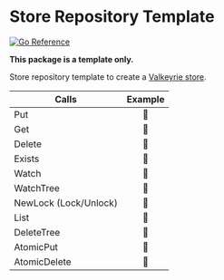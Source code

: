 # Store Repository Template

[![Go Reference](https://pkg.go.dev/badge/github.com/kvtools/template.svg)](https://pkg.go.dev/github.com/kvtools/template)

**This package is a template only.**

Store repository template to create a [Valkeyrie store](https://github.com/kvtools/valkeyrie).

| Calls                 | Example |
|-----------------------|:-------:|
| Put                   |   🔴    |
| Get                   |   🔴    |
| Delete                |   🔴    |
| Exists                |   🔴    |
| Watch                 |   🔴    |
| WatchTree             |   🔴    |
| NewLock (Lock/Unlock) |   🔴    |
| List                  |   🔴    |
| DeleteTree            |   🔴    |
| AtomicPut             |   🔴    |
| AtomicDelete          |   🔴    |
